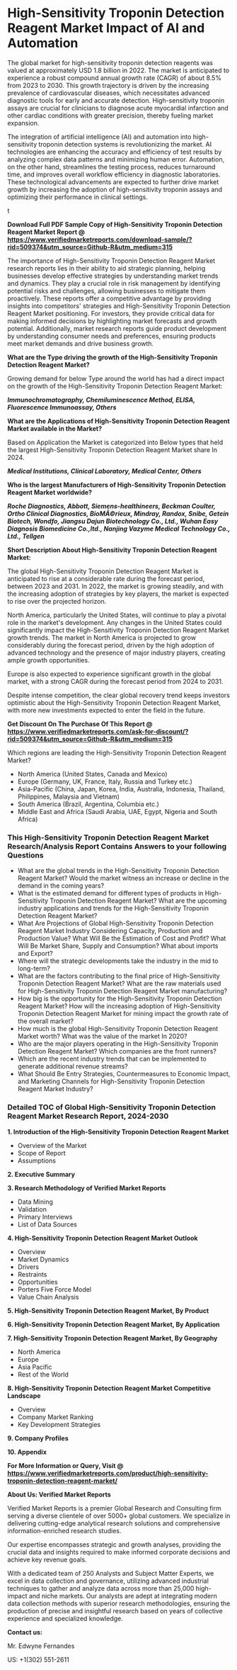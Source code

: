<meta name="title" content="Global  High-Sensitivity Troponin Detection Reagent Market Impact of AI and Automation"><meta name="description" content="  The global market for high-sensitivity troponin detection reagents was valued at approximately USD 1.8 billion in 2022. The market is anticipated to experience a rob"><meta name="title" content=" High-Sensitivity Troponin Detection Reagent Market Size, Share, Scope, Trends, Growth, Opportunities, Analysis, Forecast"> <h1>High-Sensitivity Troponin Detection Reagent Market Impact of AI and Automation</h1> <p>The global market for high-sensitivity troponin detection reagents was valued at approximately USD 1.8 billion in 2022. The market is anticipated to experience a robust compound annual growth rate (CAGR) of about 8.5% from 2023 to 2030. This growth trajectory is driven by the increasing prevalence of cardiovascular diseases, which necessitates advanced diagnostic tools for early and accurate detection. High-sensitivity troponin assays are crucial for clinicians to diagnose acute myocardial infarction and other cardiac conditions with greater precision, thereby fueling market expansion.</p> <p>The integration of artificial intelligence (AI) and automation into high-sensitivity troponin detection systems is revolutionizing the market. AI technologies are enhancing the accuracy and efficiency of test results by analyzing complex data patterns and minimizing human error. Automation, on the other hand, streamlines the testing process, reduces turnaround time, and improves overall workflow efficiency in diagnostic laboratories. These technological advancements are expected to further drive market growth by increasing the adoption of high-sensitivity troponin assays and optimizing their performance in clinical settings.</p> t</p><p id="" class=""><strong>Download Full PDF Sample Copy of High-Sensitivity Troponin Detection Reagent Market Report @ <a href="https://www.verifiedmarketreports.com/download-sample/?rid=509374&utm_source=Github-R&utm_medium=315" target="_blank">https://www.verifiedmarketreports.com/download-sample/?rid=509374&utm_source=Github-R&utm_medium=315</a></strong></p><p>The importance of&nbsp;High-Sensitivity Troponin Detection Reagent Market research reports lies in their ability to aid strategic planning, helping businesses develop effective strategies by understanding market trends and dynamics. They play a crucial role in risk management by identifying potential risks and challenges, allowing businesses to mitigate them proactively. These reports offer a competitive advantage by providing insights into competitors' strategies and High-Sensitivity Troponin Detection Reagent Market positioning. For investors, they provide critical data for making informed decisions by highlighting market forecasts and growth potential. Additionally, market research reports guide product development by understanding consumer needs and preferences, ensuring products meet market demands and drive business growth.</p><p><strong>What are the&nbsp;Type driving the growth of the High-Sensitivity Troponin Detection Reagent Market?</strong></p><p id="" class="">Growing demand for below Type around the world has had a direct impact on the growth of the High-Sensitivity Troponin Detection Reagent Market:</p><em><strong>Immunochromatography, Chemiluminescence Method, ELISA, Fluorescence Immunoassay, Others</strong></em></p><strong>What are the&nbsp;Applications&nbsp;of High-Sensitivity Troponin Detection Reagent Market available in the Market?</strong></p><p id="" class="">Based on Application the Market is categorized into Below types that held the largest High-Sensitivity Troponin Detection Reagent Market share In 2024.</p><em><strong>Medical Institutions, Clinical Laboratory, Medical Center, Others</strong></em></p><strong>Who is the largest Manufacturers of High-Sensitivity Troponin Detection Reagent Market worldwide?</strong></p><p><em><strong>Roche Diagnostics, Abbott, Siemens-healthineers, Beckman Coulter, Ortho Clinical Diagnostics, BioMÃ©rieux, Mindray, Randox, Snibe, Getein Biotech, Wondfo, Jiangsu Dajun Biotechnology Co., Ltd., Wuhan Easy Diagnosis Biomedicine Co.,ltd., Nanjing Vazyme Medical Technology Co., Ltd., Tellgen</strong></em></p><p id="" class=""><strong>Short Description About High-Sensitivity Troponin Detection Reagent Market:</strong></p><p>The global High-Sensitivity Troponin Detection Reagent Market is anticipated to rise at a considerable rate during the forecast period, between 2023 and 2031. In 2022, the market is growing steadily, and with the increasing adoption of strategies by key players, the market is expected to rise over the projected horizon.</p><p>North America, particularly the United States, will continue to play a pivotal role in the market's development. Any changes in the United States could significantly impact the High-Sensitivity Troponin Detection Reagent Market growth trends. The market in North America is projected to grow considerably during the forecast period, driven by the high adoption of advanced technology and the presence of major industry players, creating ample growth opportunities.</p><p>Europe is also expected to experience significant growth in the global market, with a strong CAGR during the forecast period from 2024 to 2031.</p><p>Despite intense competition, the clear global recovery trend keeps investors optimistic about the High-Sensitivity Troponin Detection Reagent Market, with more new investments expected to enter the field in the future.</p><p id="" class=""><strong>Get Discount On The Purchase Of This Report @ <a href="https://www.verifiedmarketreports.com/ask-for-discount/?rid=509374&utm_source=Github-R&utm_medium=315" target="_blank">https://www.verifiedmarketreports.com/ask-for-discount/?rid=509374&utm_source=Github-R&utm_medium=315</a></strong></p>Which regions are leading the High-Sensitivity Troponin Detection Reagent Market?</p><ul><li>North America (United States, Canada and Mexico)</li><li>Europe (Germany, UK, France, Italy, Russia and Turkey etc.)</li><li>Asia-Pacific (China, Japan, Korea, India, Australia, Indonesia, Thailand, Philippines, Malaysia and Vietnam)</li><li>South America (Brazil, Argentina, Columbia etc.)</li><li>Middle East and Africa (Saudi Arabia, UAE, Egypt, Nigeria and South Africa)</li></ul><h3 id="" class="">This High-Sensitivity Troponin Detection Reagent Market Research/Analysis Report Contains Answers to your following Questions</h3><ul><li>What are the global trends in the High-Sensitivity Troponin Detection Reagent Market? Would the market witness an increase or decline in the demand in the coming years?</li><li>What is the estimated demand for different types of products in High-Sensitivity Troponin Detection Reagent Market? What are the upcoming industry applications and trends for the High-Sensitivity Troponin Detection Reagent Market?</li><li>What Are Projections of Global High-Sensitivity Troponin Detection Reagent Market Industry Considering Capacity, Production and Production Value? What Will Be the Estimation of Cost and Profit? What Will Be Market Share, Supply and Consumption? What about imports and Export?</li><li>Where will the strategic developments take the industry in the mid to long-term?</li><li>What are the factors contributing to the final price of High-Sensitivity Troponin Detection Reagent Market? What are the raw materials used for High-Sensitivity Troponin Detection Reagent Market manufacturing?</li><li>How big is the opportunity for the High-Sensitivity Troponin Detection Reagent Market? How will the increasing adoption of High-Sensitivity Troponin Detection Reagent Market for mining impact the growth rate of the overall market?</li><li>How much is the global High-Sensitivity Troponin Detection Reagent Market worth? What was the value of the market In 2020?</li><li>Who are the major players operating in the High-Sensitivity Troponin Detection Reagent Market? Which companies are the front runners?</li><li>Which are the recent industry trends that can be implemented to generate additional revenue streams?</li><li>What Should Be Entry Strategies, Countermeasures to Economic Impact, and Marketing Channels for High-Sensitivity Troponin Detection Reagent Market Industry?</li></ul><h3 id="" class="">Detailed TOC of Global High-Sensitivity Troponin Detection Reagent Market Research Report, 2024-2030</h3><p id="" class=""><strong>1. Introduction of the High-Sensitivity Troponin Detection Reagent Market</strong></p><ul><li>Overview of the Market</li><li>Scope of Report</li><li>Assumptions</li></ul><p id="" class=""><strong>2. Executive Summary</strong></p><p id="" class=""><strong>3. Research Methodology of Verified Market Reports</strong></p><ul><li>Data Mining</li><li>Validation</li><li>Primary Interviews</li><li>List of Data Sources</li></ul><p id="" class=""><strong>4. High-Sensitivity Troponin Detection Reagent Market Outlook</strong></p><ul><li>Overview</li><li>Market Dynamics</li><li>Drivers</li><li>Restraints</li><li>Opportunities</li><li>Porters Five Force Model</li><li>Value Chain Analysis</li></ul><p id="" class=""><strong>5. High-Sensitivity Troponin Detection Reagent Market, By Product</strong></p><p id="" class=""><strong>6. High-Sensitivity Troponin Detection Reagent Market, By Application</strong></p><p id="" class=""><strong>7. High-Sensitivity Troponin Detection Reagent Market, By Geography</strong></p><ul><li>North America</li><li>Europe</li><li>Asia Pacific</li><li>Rest of the World</li></ul><p id="" class=""><strong>8. High-Sensitivity Troponin Detection Reagent Market Competitive Landscape</strong></p><ul><li>Overview</li><li>Company Market Ranking</li><li>Key Development Strategies</li></ul><p id="" class=""><strong>9. Company Profiles</strong></p><p id="" class=""><strong>10. Appendix</strong></p><p id="" class=""><strong>For More Information or Query, Visit @ <a href="https://www.verifiedmarketreports.com/product/high-sensitivity-troponin-detection-reagent-market/" target="_blank">https://www.verifiedmarketreports.com/product/high-sensitivity-troponin-detection-reagent-market/</a></strong></p><p id="" class=""><strong>About Us: Verified Market Reports</strong></p><p id="" class="">Verified Market Reports is a premier Global Research and Consulting firm serving a diverse clientele of over 5000+ global customers. We specialize in delivering cutting-edge analytical research solutions and comprehensive information-enriched research studies.</p><p id="" class="">Our expertise encompasses strategic and growth analyses, providing the crucial data and insights required to make informed corporate decisions and achieve key revenue goals.</p><p id="" class="">With a dedicated team of 250 Analysts and Subject Matter Experts, we excel in data collection and governance, utilizing advanced industrial techniques to gather and analyze data across more than 25,000 high-impact and niche markets. Our analysts are adept at integrating modern data collection methods with superior research methodologies, ensuring the production of precise and insightful research based on years of collective experience and specialized knowledge.</p><p id="" class=""><strong>Contact us:</strong></p><p id="" class="">Mr. Edwyne Fernandes</p><p id="" class="">US: +1(302) 551-2611</p>